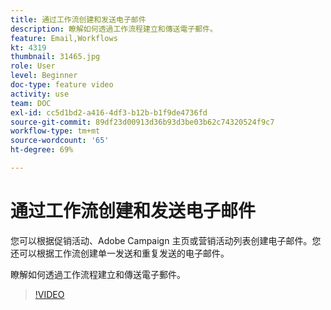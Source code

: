 ```yaml
---
title: 通过工作流创建和发送电子邮件
description: 瞭解如何透過工作流程建立和傳送電子郵件。
feature: Email,Workflows
kt: 4319
thumbnail: 31465.jpg
role: User
level: Beginner
doc-type: feature video
activity: use
team: DOC
exl-id: cc5d1bd2-a416-4df3-b12b-b1f9de4736fd
source-git-commit: 89df23d00913d36b93d3be03b62c74320524f9c7
workflow-type: tm+mt
source-wordcount: '65'
ht-degree: 69%

---
```


# 通过工作流创建和发送电子邮件

您可以根据促销活动、Adobe Campaign 主页或营销活动列表创建电子邮件。您还可以根据工作流创建单一发送和重复发送的电子邮件。

瞭解如何透過工作流程建立和傳送電子郵件。

>[!VIDEO](https://video.tv.adobe.com/v/31465?quality=12&learn=on)
